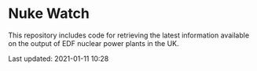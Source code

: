 # Nuke Watch

This repository includes code for retrieving the latest information available on the output of EDF nuclear power plants in the UK.

Last updated: 2021-01-11 10:28
